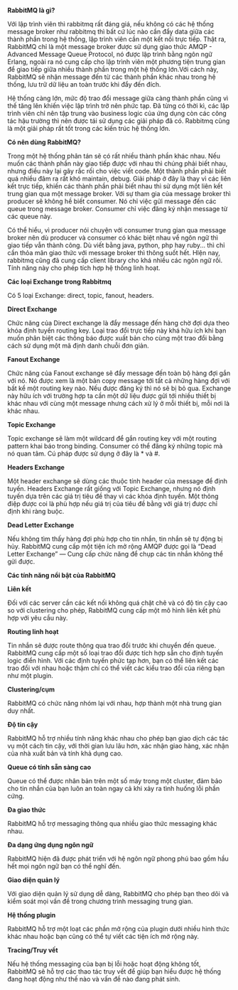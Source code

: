 **RabbitMQ là gì?**

Với lập trình viên thì rabbitmq rất đáng giá, nếu không có các hệ thống message broker như rabbitmq thì bất cứ lúc nào cần đẩy data giữa các thành phần trong hệ thống, lập trình viên cần một kết nối trực tiếp. Thật ra, RabbitMQ chỉ là một message broker được sử dụng giao thức AMQP - Advanced Message Queue Protocol, nó được lập trình bằng ngôn ngữ Erlang, ngoài ra nó cung cấp cho lập trình viên một phương tiện trung gian để giao tiếp giữa nhiều thành phần trong một hệ thống lớn.Với cách này, RabbitMQ sẽ nhận message đến từ các thành phần khác nhau trong hệ thống, lưu trữ dữ liệu an toàn trước khi đẩy đến đích.

Hệ thống càng lớn, mức độ trao đổi message giữa càng thành phần cũng vì thế tăng lên khiến việc lập trình trở nên phức tạp. Đã từng có thời kì, các lập trình viên chỉ nên tập trung vào business logic của ứng dụng còn các công tác hậu trường thì nên được tái sử dụng các giải pháp đã có. Rabbitmq cũng là một giải pháp rất tốt trong các kiến trúc hệ thống lớn.

**Có nên dùng RabbitMQ?**

Trong một hệ thống phân tán sẽ có rất nhiều thành phần khác nhau. Nếu muốn các thành phần này giao tiếp được với nhau thì chúng phải biết nhau, nhưng điều này lại gây rắc rối cho việc viết code. Một thành phần phải biết quá nhiều đâm ra rất khó maintain, debug. Giải pháp ở đây là thay vì các liên kết trực tiếp, khiến các thành phần phải biết nhau thì sử dụng một liên kết trung gian qua một message broker. Với sự tham gia của message broker thì producer sẽ không hề biết consumer. Nó chỉ việc gửi message đến các queue trong message broker. Consumer chỉ việc đăng ký nhận message từ các queue này.

Có thể hiểu, vì producer nói chuyện với consumer trung gian qua message broker nên dù producer và consumer có khác biệt nhau về ngôn ngữ thì giao tiếp vẫn thành công. Dù viết bằng java, python, php hay ruby... thì chỉ cần thỏa mãn giao thức với message broker thì thông suốt hết. HIện nay, rabbitmq cũng đã cung cấp client library cho khá nhiều các ngôn ngữ rồi. Tính năng này cho phép tích hợp hệ thống linh hoạt.

**Các loại Exchange trong Rabbitmq**

Có 5 loại Exchange: direct, topic, fanout, headers.

**Direct Exchange**

Chức năng của Direct exchange là đẩy message đến hàng chờ đợi dựa theo khóa định tuyến routing key. Loại trao đổi trực tiếp này khá hữu ích khi bạn muốn phân biệt các thông báo được xuất bản cho cùng một trao đổi bằng cách sử dụng một mã định danh chuỗi đơn giản.

**Fanout Exchange**

Chức năng của Fanout exchange sẽ đẩy message đến toàn bộ hàng đợi gắn với nó. Nó được xem là một bản copy message tới tất cả những hàng đợi với bất kể một routing key nào. Nếu được đăng ký thì nó sẽ bị bỏ qua. Exchange này hữu ích với trường hợp ta cần một dữ liệu được gửi tới nhiều thiết bị khác nhau với cùng một message nhưng cách xử lý ở mỗi thiết bị, mỗi nơi là khác nhau.

**Topic Exchange**

Topic exchange sẽ làm một wildcard để gắn routing key với một routing pattern khai báo trong binding. Consumer có thể đăng ký những topic mà nó quan tâm. Cú pháp được sử dụng ở đây là * và #.

**Headers Exchange**

Một header exchange sẽ dùng các thuộc tính header của message để định tuyến. Headers Exchange rất giống với Topic Exchange, nhưng nó định tuyến dựa trên các giá trị tiêu đề thay vì các khóa định tuyến. Một thông điệp được coi là phù hợp nếu giá trị của tiêu đề bằng với giá trị được chỉ định khi ràng buộc.

**Dead Letter Exchange**

Nếu không tìm thấy hàng đợi phù hợp cho tin nhắn, tin nhắn sẽ tự động bị hủy. RabbitMQ cung cấp một tiện ích mở rộng AMQP được gọi là “Dead Letter Exchange” — Cung cấp chức năng để chụp các tin nhắn không thể gửi được.

**Các tính năng nổi bật của RabbitMQ**

**Liên kết**

Đối với các server cần các kết nối không quá chặt chẽ và có độ tin cậy cao so với clustering cho phép, RabbitMQ cung cấp một mô hình liên kết phù hợp với yêu cầu này.

**Routing linh hoạt**

Tin nhắn sẽ được route thông qua trao đổi trước khi chuyển đến queue. RabbitMQ cung cấp một số loại trao đổi được tích hợp sẵn cho định tuyến logic điển hình. Với các định tuyến phức tạp hơn, bạn có thể liên kết các trao đổi với nhau hoặc thậm chí có thể viết các kiểu trao đổi của riêng bạn như một plugin.

**Clustering/cụm**

RabbitMQ có chức năng nhóm lại với nhau, hợp thành một nhà trung gian duy nhất.

**Độ tin cậy**

RabbitMQ hỗ trợ nhiều tính năng khác nhau cho phép bạn giao dịch các tác vụ một cách tin cậy, với thời gian lưu lâu hơn, xác nhận giao hàng, xác nhận của nhà xuất bản và tính khả dụng cao.

**Queue có tính sẵn sàng cao**

Queue có thể được nhân bản trên một số máy trong một cluster, đảm bảo cho tin nhắn của bạn luôn an toàn ngay cả khi xảy ra tình huống lỗi phần cứng.

**Đa giao thức**

RabbitMQ hỗ trợ messaging thông qua nhiều giao thức messaging khác nhau.

**Đa dạng ứng dụng ngôn ngữ**

RabbitMQ hiện đã được phát triển với hệ ngôn ngữ phong phú bao gồm hầu hết mọi ngôn ngữ bạn có thể nghĩ đến.

**Giao diện quản lý**

Với giao diện quản lý sử dụng dễ dàng, RabbitMQ cho phép bạn theo dõi và kiểm soát mọi vấn đề trong chương trình messaging trung gian.

**Hệ thống plugin**

RabbitMQ hỗ trợ một loạt các phần mở rộng của plugin dưới nhiều hình thức khác nhau hoặc bạn cũng có thể tự viết các tiện ích mở rộng này.

**Tracing/Truy vết**

Nếu hệ thống messaging của bạn bị lỗi hoặc hoạt động không tốt, RabbitMQ sẽ hỗ trợ các thao tác truy vết để giúp bạn hiểu được hệ thống đang hoạt động như thế nào và vấn đề nào đang phát sinh.